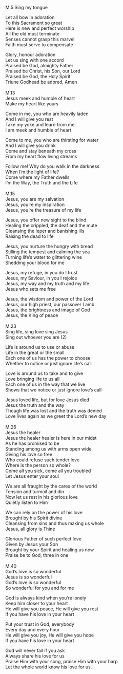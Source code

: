 M.5	Sing my tongue<br>

Let all bow in adoration<br>
To this Sacrament so great<br>
Here is new and perfect worship<br>
All the old must terminate<br>
Senses cannot grasp this marvel<br>
Faith must serve to compensate<br>

Glory, honour adoration<br>
Let us sing with one accord<br>
Praised be God, almighty Father<br>
Praised be Christ, his Son, our Lord<br>
Praised be God, the Holy Spirit<br>
Triune Godhead be adored, Amen<br>
<br>
M.13<br>
Jesus meek and humble of heart<br>
Make my heart like yours<br>

Come in me, you who are heavily laden<br>
And I will give you rest<br>
Take my yoke and learn from me<br>
I am meek and humble of heart<br>

Come to me, you who are thirsting for water<br>
And I will give you drink<br>
Come and stay beneath my cross<br>
From my heart flow living streams<br>

Follow me! Why do you walk in the darkness<br>
When I’m the light of life?<br>
Come where my Father dwells<br>
I’m the Way, the Truth and the Life<br>
<br>
M.15<br>
Jesus, you are my salvation<br>
Jesus, you’re my inspiration<br>
Jesus, you’re the treasure of my life<br>

Jesus, you offer new sight to the blind<br>
Healing the crippled, the deaf and the mute<br>
Cleansing the leper and banishing ills<br>
Raising the dead to life<br>

Jesus, you nurture the hungry with bread<br>
Stilling the tempest and calming the sea<br>
Turning life’s water to glittering wine<br>
Shedding your blood for me<br>

Jesus, my refuge, in you do I trust<br>
Jesus, my Saviour, in you I rejoice<br>
Jesus, my way and my truth and my life<br>
Jesus who sets me free<br>

Jesus, the wisdom and power of the Lord<br>
Jesus, our high priest, our passover Lamb<br>
Jesus, the brightness and image of God<br>
Jesus, the King of peace<br>
<br>
M.23<br>
Sing life, sing love sing Jesus<br>
Sing out whoever you are (2)<br>

Life is around us to use or abuse<br>
Life in the great or the small<br>
Each one of us has the power to choose<br>
Whether to notice or just ignore life’s call<br>

Love is around us to take and to give<br>
Love bringing life to us all<br>
Each one of us in the way that we live<br>
Shows that we notice or just ignore love’s call<br>

Jesus loved life, but for love Jesus died<br>
Jesus the truth and the way<br>
Though life was lost and the truth was denied<br>
Love lives again as we greet the Lord’s new day<br>
<br>
M.26<br>
Jesus the healer<br>
Jesus the healer healer is here in our midst<br>
As he has promised to be<br>
Standing among us with arms open wide<br>
Giving his love so free<br>
Who could refuse such tender love<br>
Where is the person so whole?<br>
Come all you sick, come all you troubled<br>
Let Jesus enter your soul<br>

We are all fraught by the cares of the world<br>
Tension and turmoil and din<br>
Now let us rest in his glorious love<br>
Quietly listen to Him<br>

We can rely on the power of his love<br>
Brought by his Spirit divine<br>
Cleansing from sins and thus making us whole<br>
Jesus, all glory is Thine<br>

Glorious Father of such perfect love<br>
Given by Jesus your Son<br>
Brought by your Spirit and healing us now<br>
Praise be to God, three in one<br>
<br>
M.40<br>
God’s love is so wonderful<br>
Jesus is so wonderful<br>
God’s love is so wonderful<br>
So wonderful for you and for me<br>

God is always kind when you’re lonely<br>
Keep him closer to your heart<br>
He will give you peace, He will give you rest<br>
If you have his love in your heart<br>

Put your trust in God, everybody<br>
Every day and every hour<br>
He will give you joy, He will give you hope<br>
If you have his love in your heart<br>

God will never fail if you ask<br>
Always share his love for us<br>
Praise Him with your song, praise Him with your harp<br>
Let the whole world know his love for us.